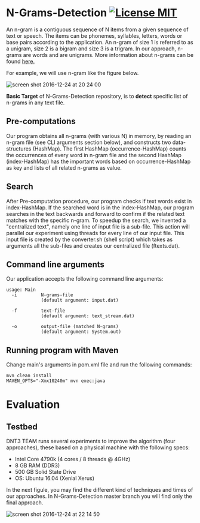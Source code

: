# N-Grams-Detection [![License MIT][badge-license]](LICENSE)

An n-gram is a contiguous sequence of N items from a given sequence of text or speech. The items can be phonemes, syllables, letters, words or base pairs according to the application. An n-gram of size 1 is referred to as a unigram, size 2 is a bigram and size 3 is a trigram. In our approach, n-grams are words and are unigrams. More information about n-grams can be found [here.](https://en.wikipedia.org/wiki/N-gram)

For example, we will use n-gram like the figure below.

![screen shot 2016-12-24 at 20 24 00](https://cloud.githubusercontent.com/assets/11991105/21468421/3fa6e49c-ca18-11e6-8b7b-c27fdf47fd88.png)

**Basic Target** of N-Grams-Detection repository, is to **detect** specific list of n-grams in any text file.

## Pre-computations

Our program obtains all n-grams (with various N) in memory, by reading an n-gram file (see CLI arguments section below), and constructs two data-structures (HashMap). The first HashMap (occurrence-HashMap) counts the occurrences of every word in n-gram file and the second HashMap (index-HashMap) has the important words based on occurrence-HashMap as key and lists of all related n-grams as value.

## Search

After Pre-computation procedure, our program checks if text words exist in index-HashMap. If the searched word is in the index-HashMap, our program searches in the text backwards and forward to confirm if the related text matches with the specific n-gram. To speedup the search, we invented a "centralized text", namely one line of input file is a sub-file. This action will parallel our experiment using threads for every line of our input file. This input file is created by the converter.sh (shell script) which takes as arguments all the sub-files and creates our centralized file (ftexts.dat).



## Command line arguments
Our application accepts the following command line arguments:

```
usage: Main
  -i         N-grams-file
             (default argument: input.dat)
                
  -f         text-file
             (default argument: text_stream.dat)
                
  -o         output-file (matched N-grams) 
             (default argument: System.out)
```


## Running program with Maven

Change main's arguments in pom.xml file and run the following commands:

```
mvn clean install
MAVEN_OPTS="-Xmx10240m" mvn exec:java
```

# Evaluation

## Testbed

DNT3 TEAM runs several experiments to improve the algorithm (four approaches), these based on a physical machine with the following specs:

* Intel Core 4790k (4 cores / 8 threads @ 4GHz)
* 8 GB RAM (DDR3)
* 500 GB Solid State Drive
* OS: Ubuntu 16.04 (Xenial Xerus)

In the next figule, you may find the different kind of techniques and times of our approaches. In N-Grams-Detection master branch you will find only the final approach.

![screen shot 2016-12-24 at 22 14 50](https://cloud.githubusercontent.com/assets/11991105/21468653/6f0ec336-ca26-11e6-9550-8a37d5cee4cc.png)

[badge-license]: https://img.shields.io/badge/license-MIT-green.svg
